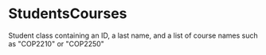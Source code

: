 # StudentsCourses
Student class containing an ID, a last name, and a list of course names such as "COP2210" or "COP2250"
